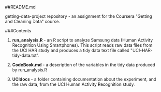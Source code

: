 ##README.md

getting-data-project repository  - an assignment for the Coursera "Getting and Cleaning Data" course.

###Contents

1. **run_analysis.R** - an R script to analyze Samsung data (Human Activity Recognition Using Smartphones). This script reads raw data files from the UCI HAR study and produces a tidy data text file called "UCI-HAR-tidy-data.txt".

2. **CodeBook.md** - a description of the variables in the tidy data produced by run_analysis.R

3. **UCIdocs** - a folder containing documentation about the experiment, and the raw data, from the UCI Human Activity Recognition study.
